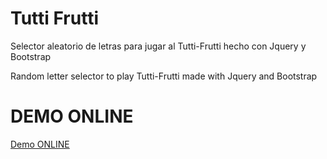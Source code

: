 # Tutti Frutti

Selector aleatorio de letras para jugar al Tutti-Frutti hecho con Jquery y Bootstrap

Random letter selector to play Tutti-Frutti made with Jquery and Bootstrap

# DEMO ONLINE

[Demo ONLINE](https://elgambet.github.io/tutti-frutti)
